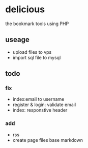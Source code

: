 # delicious
the bookmark tools using PHP

## useage
* upload files to vps
* import sql file to mysql

## todo
### fix
* index:email to username
* register & login: validate email
* index: responstive header

### add
* rss
* create page files base markdown
